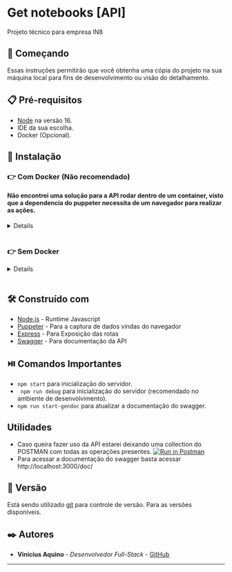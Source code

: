 # Get notebooks [API]

Projeto técnico para empresa IN8

## 🚀 Começando

Essas instruções permitirão que você obtenha uma cópia do projeto na sua máquina local para fins de desenvolvimento ou visão do detalhamento.

## 📋 Pré-requisitos
 - [Node](https://nodejs.org/en/) na versão 16.
 - IDE da sua escolha.
 - Docker (Opcional).

## 🔧 Instalação

  ### 👉 Com Docker (Não recomendado)

  #### Não encontrei uma solução para a API rodar dentro de um container, visto que a dependencia do puppeter necessita de um navegador para realizar as ações.

<details>
  > Rode o comando `docker push vini1212/notebooks-api:lastest`.

  > Após fazer o push da imagem docker rode o comando `docker run -p 3000:3000 notebooks-api`.

  - A partir daqui você terá um container rodando na sua porta 3000;

</details>
<br />

  ### 👉 Sem Docker
<details>
  > Clone o repositório com o comando `git clone`.

  > Rode o comando `npm install` para instalar as dependências necessárias para o projeto.

</details>
<br/>

## 🛠️ Construído com

* [Node.js](https://nodejs.org/en/) - Runtime Javascript
* [Puppeter](https://pptr.dev/guides/docker) - Para a captura de dados vindas do navegador
* [Express](https://expressjs.com/) - Para Exposição das rotas
* [Swagger](https://swagger.io/) - Para documentação da API

## :play_or_pause_button: Comandos Importantes
 * ``` npm start ``` para inicialização do servidor.
 * ``` npm run debug``` para inicialização do servidor (recomendado no ambiente de desenvolvimento).
 * ``` npm run start-gendoc ``` para atualizar a documentação do swagger.

## Utilidades
* Caso queira fazer uso da API estarei deixando uma collection do POSTMAN com todas as operações presentes.
  [![Run in Postman](https://run.pstmn.io/button.svg)](https://documenter.getpostman.com/view/21300395/2s8ZDX3hnt)
*  Para acessar a documentação do swagger basta acessar http://localhost:3000/doc/
## 📌 Versão

Está sendo utilizado [git](https://git-scm.com/) para controle de versão. Para as versões disponíveis.

## ✒️ Autores

* **Vinicius Aquino** - *Desenvolvedor Full-Stack* - [GitHub](https://github.com/CandidoVinii)


---
